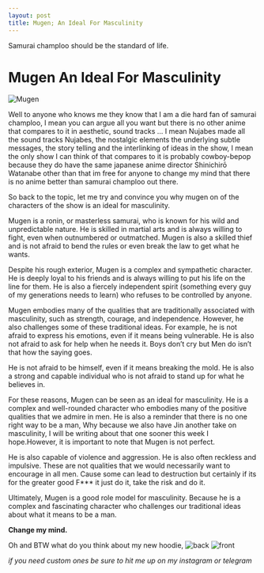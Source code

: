 ```yaml
---
layout: post
title: Mugen; An Ideal For Masculinity
---
```


Samurai champloo should be the standard of life.

# Mugen An Ideal For Masculinity 

![Mugen](https://i.imgur.com/x6VAb3z.jpg)

Well to anyone who knows me they know that I am a die hard fan of samurai champloo, I mean you can argue all you want but there is no other anime that compares to it in aesthetic, sound tracks … I mean Nujabes made all the sound tracks Nujabes, the nostalgic elements the underlying subtle messages, the story telling and the interlinking of ideas in the show, I mean the only show I can think of that compares to it is probably cowboy-bepop because they do have the same japanese anime director Shinichirō Watanabe other than that im free for anyone to change my mind that there is no anime better than samurai champloo out there. 

So back to the topic, let me try and convince you why mugen on of the characters of the show is an ideal for masculinity.

Mugen is a ronin, or masterless samurai, who is known for his wild and unpredictable nature. He is skilled in martial arts and is always willing to fight, even when outnumbered or outmatched. Mugen is also a skilled thief and is not afraid to bend the rules or even break the law to get what he wants.

Despite his rough exterior, Mugen is a complex and sympathetic character. He is deeply loyal to his friends and is always willing to put his life on the line for them. He is also a fiercely independent spirit (something every guy of my generations needs to learn) who refuses to be controlled by anyone. 

Mugen embodies many of the qualities that are traditionally associated with masculinity, such as strength, courage, and independence. However, he also challenges some of these traditional ideas. For example, he is not afraid to express his emotions, even if it means being vulnerable. He is also not afraid to ask for help when he needs it. Boys don’t cry but Men do isn’t that how the saying goes.

He is not afraid to be himself, even if it means breaking the mold. He is also a strong and capable individual who is not afraid to stand up for what he believes in. 

For these reasons, Mugen can be seen as an ideal for masculinity. He is a complex and well-rounded character who embodies many of the positive qualities that we admire in men. He is also a reminder that there is no one right way to be a man, Why because we also have Jin another take on masculinity, I will be writing about that one sooner this week I hope.However, it is important to note that Mugen is not perfect. 

He is also capable of violence and aggression. He is also often reckless and impulsive. These are not qualities that we would necessarily want to encourage in all men. Cause some can lead to destruction but certainly if its for the greater good F*** it just do it, take the risk and do it.

Ultimately, Mugen is a good role model for masculinity. Because he is a complex and fascinating character who challenges our traditional ideas about what it means to be a man.

**Change my mind.**

Oh and BTW what do you think about my new hoodie, 
![back](https://i.imgur.com/2p5uzC2.png)
![front](https://i.imgur.com/LtzbC7X.png)

*if you need custom ones be sure to hit me up on my instagram or telegram*


